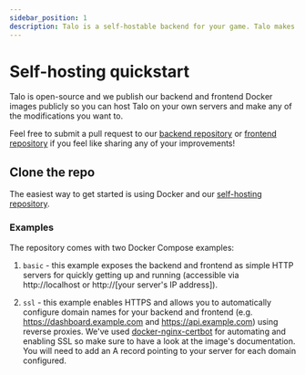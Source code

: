 ```yaml
---
sidebar_position: 1
description: Talo is a self-hostable backend for your game. Talo makes it easy to stay in control of your data and infrastructure.
---
```


# Self-hosting quickstart

Talo is open-source and we publish our backend and frontend Docker images publicly so you can host Talo on your own servers and make any of the modifications you want to.

Feel free to submit a pull request to our [backend repository](https://github.com/TaloDev/backend) or [frontend repository](https://github.com/TaloDev/frontend) if you feel like sharing any of your improvements!

## Clone the repo

The easiest way to get started is using Docker and our [self-hosting repository](https://github.com/TaloDev/hosting).

### Examples

The repository comes with two Docker Compose examples:

1. `basic` - this example exposes the backend and frontend as simple HTTP servers for quickly getting up and running (accessible via http://localhost or http://[your server's IP address]).

2. `ssl` - this example enables HTTPS and allows you to automatically configure domain names for your backend and frontend (e.g. https://dashboard.example.com and https://api.example.com) using reverse proxies. We've used [docker-nginx-certbot](https://github.com/JonasAlfredsson/docker-nginx-certbot) for automating and enabling SSL so make sure to have a look at the image's documentation. You will need to add an A record pointing to your server for each domain configured.
